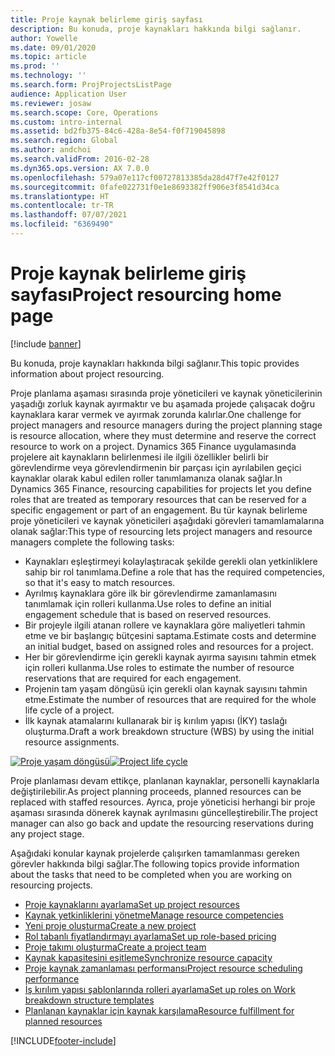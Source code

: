 ```yaml
---
title: Proje kaynak belirleme giriş sayfası
description: Bu konuda, proje kaynakları hakkında bilgi sağlanır.
author: Yowelle
ms.date: 09/01/2020
ms.topic: article
ms.prod: ''
ms.technology: ''
ms.search.form: ProjProjectsListPage
audience: Application User
ms.reviewer: josaw
ms.search.scope: Core, Operations
ms.custom: intro-internal
ms.assetid: bd2fb375-84c6-428a-8e54-f0f719045898
ms.search.region: Global
ms.author: andchoi
ms.search.validFrom: 2016-02-28
ms.dyn365.ops.version: AX 7.0.0
ms.openlocfilehash: 579a07e117cf00727813385da28d47f7e42f0127
ms.sourcegitcommit: 0fafe022731f0e1e8693382ff906e3f8541d34ca
ms.translationtype: HT
ms.contentlocale: tr-TR
ms.lasthandoff: 07/07/2021
ms.locfileid: "6369490"
---
```

# <a name="project-resourcing-home-page"></a><span data-ttu-id="1edb7-103">Proje kaynak belirleme giriş sayfası</span><span class="sxs-lookup"><span data-stu-id="1edb7-103">Project resourcing home page</span></span>

[!include [banner](../includes/banner.md)]

<span data-ttu-id="1edb7-104">Bu konuda, proje kaynakları hakkında bilgi sağlanır.</span><span class="sxs-lookup"><span data-stu-id="1edb7-104">This topic provides information about project resourcing.</span></span>

<span data-ttu-id="1edb7-105">Proje planlama aşaması sırasında proje yöneticileri ve kaynak yöneticilerinin yaşadığı zorluk kaynak ayırmaktır ve bu aşamada projede çalışacak doğru kaynaklara karar vermek ve ayırmak zorunda kalırlar.</span><span class="sxs-lookup"><span data-stu-id="1edb7-105">One challenge for project managers and resource managers during the project planning stage is resource allocation, where they must determine and reserve the correct resource to work on a project.</span></span> <span data-ttu-id="1edb7-106">Dynamics 365 Finance uygulamasında projelere ait kaynakların belirlenmesi ile ilgili özellikler belirli bir görevlendirme veya görevlendirmenin bir parçası için ayrılabilen geçici kaynaklar olarak kabul edilen roller tanımlamanıza olanak sağlar.</span><span class="sxs-lookup"><span data-stu-id="1edb7-106">In Dynamics 365 Finance, resourcing capabilities for projects let you define roles that are treated as temporary resources that can be reserved for a specific engagement or part of an engagement.</span></span> <span data-ttu-id="1edb7-107">Bu tür kaynak belirleme proje yöneticileri ve kaynak yöneticileri aşağıdaki görevleri tamamlamalarına olanak sağlar:</span><span class="sxs-lookup"><span data-stu-id="1edb7-107">This type of resourcing lets project managers and resource managers complete the following tasks:</span></span>

- <span data-ttu-id="1edb7-108">Kaynakları eşleştirmeyi kolaylaştıracak şekilde gerekli olan yetkinliklere sahip bir rol tanımlama.</span><span class="sxs-lookup"><span data-stu-id="1edb7-108">Define a role that has the required competencies, so that it's easy to match resources.</span></span>
- <span data-ttu-id="1edb7-109">Ayrılmış kaynaklara göre ilk bir görevlendirme zamanlamasını tanımlamak için rolleri kullanma.</span><span class="sxs-lookup"><span data-stu-id="1edb7-109">Use roles to define an initial engagement schedule that is based on reserved resources.</span></span>
- <span data-ttu-id="1edb7-110">Bir projeyle ilgili atanan rollere ve kaynaklara göre maliyetleri tahmin etme ve bir başlangıç bütçesini saptama.</span><span class="sxs-lookup"><span data-stu-id="1edb7-110">Estimate costs and determine an initial budget, based on assigned roles and resources for a project.</span></span>
- <span data-ttu-id="1edb7-111">Her bir görevlendirme için gerekli kaynak ayırma sayısını tahmin etmek için rolleri kullanma.</span><span class="sxs-lookup"><span data-stu-id="1edb7-111">Use roles to estimate the number of resource reservations that are required for each engagement.</span></span>
- <span data-ttu-id="1edb7-112">Projenin tam yaşam döngüsü için gerekli olan kaynak sayısını tahmin etme.</span><span class="sxs-lookup"><span data-stu-id="1edb7-112">Estimate the number of resources that are required for the whole life cycle of a project.</span></span>
- <span data-ttu-id="1edb7-113">İlk kaynak atamalarını kullanarak bir iş kırılım yapısı (İKY) taslağı oluşturma.</span><span class="sxs-lookup"><span data-stu-id="1edb7-113">Draft a work breakdown structure (WBS) by using the initial resource assignments.</span></span>

<span data-ttu-id="1edb7-114">[![Proje yaşam döngüsü](./media/projectresourcing02-1024x812.jpg)](./media/projectresourcing02.jpg)</span><span class="sxs-lookup"><span data-stu-id="1edb7-114">[![Project life cycle](./media/projectresourcing02-1024x812.jpg)](./media/projectresourcing02.jpg)</span></span>

<span data-ttu-id="1edb7-115">Proje planlaması devam ettikçe, planlanan kaynaklar, personelli kaynaklarla değiştirilebilir.</span><span class="sxs-lookup"><span data-stu-id="1edb7-115">As project planning proceeds, planned resources can be replaced with staffed resources.</span></span> <span data-ttu-id="1edb7-116">Ayrıca, proje yöneticisi herhangi bir proje aşaması sırasında dönerek kaynak ayrılmasını güncelleştirebilir.</span><span class="sxs-lookup"><span data-stu-id="1edb7-116">The project manager can also go back and update the resourcing reservations during any project stage.</span></span>

<span data-ttu-id="1edb7-117">Aşağıdaki konular kaynak projelerde çalışırken tamamlanması gereken görevler hakkında bilgi sağlar.</span><span class="sxs-lookup"><span data-stu-id="1edb7-117">The following topics provide information about the tasks that need to be completed when you are working on resourcing projects.</span></span>

- [<span data-ttu-id="1edb7-118">Proje kaynaklarını ayarlama</span><span class="sxs-lookup"><span data-stu-id="1edb7-118">Set up project resources</span></span>](set-up-project-resources.md)
- [<span data-ttu-id="1edb7-119">Kaynak yetkinliklerini yönetme</span><span class="sxs-lookup"><span data-stu-id="1edb7-119">Manage resource competencies</span></span>](manage-resource-competencies.md)
- [<span data-ttu-id="1edb7-120">Yeni proje oluşturma</span><span class="sxs-lookup"><span data-stu-id="1edb7-120">Create a new project</span></span>](create-new-project.md)
- [<span data-ttu-id="1edb7-121">Rol tabanlı fiyatlandırmayı ayarlama</span><span class="sxs-lookup"><span data-stu-id="1edb7-121">Set up role-based pricing</span></span>](set-up-role-based-pricing.md)
- [<span data-ttu-id="1edb7-122">Proje takımı oluşturma</span><span class="sxs-lookup"><span data-stu-id="1edb7-122">Create a project team</span></span>](create-project-team.md)
- [<span data-ttu-id="1edb7-123">Kaynak kapasitesini eşitleme</span><span class="sxs-lookup"><span data-stu-id="1edb7-123">Synchronize resource capacity</span></span>](synchronize-resource-capacity.md)
- [<span data-ttu-id="1edb7-124">Proje kaynak zamanlaması performansı</span><span class="sxs-lookup"><span data-stu-id="1edb7-124">Project resource scheduling performance</span></span>](project-scheduling-performance.md)
- [<span data-ttu-id="1edb7-125">İş kırılım yapısı şablonlarında rolleri ayarlama</span><span class="sxs-lookup"><span data-stu-id="1edb7-125">Set up roles on Work breakdown structure templates</span></span>](set-up-roles-wbs-template.md)
- [<span data-ttu-id="1edb7-126">Planlanan kaynaklar için kaynak karşılama</span><span class="sxs-lookup"><span data-stu-id="1edb7-126">Resource fulfillment for planned resources</span></span>](resource-fulfillment-planned-resources.md)


[!INCLUDE[footer-include](../includes/footer-banner.md)]